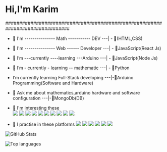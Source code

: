 <h1>Hi,I'm Karim</h1>

###############################################################################
- 🌱 I'm --------------- Math ----------- DEV ---| - 🌱(HTML,CSS)                                                          
- 🌱 I'm --------------- Web ------ Developer ---| - 🌱JavaScript(React Js)                                                         
- 🌱 I’m ---currently ----learning ---Arduino ---| - 🌱JavaScript(Node Js)                                                      
- 🌱 I’m - currently - learning -- mathematic ---| - 🌱Python                                                        
- I’m currently learning Full-Stack developing ---|-🌱Arduino Programming(Software and Hardware)                                                                                  
- 💬 Ask me about mathematics,arduino hardware and software configuration ---|-🌱MongoDb(DB) 
 - 🌱 I'm interesting these                                                        
<img src="https://img.shields.io/badge/-HTML-e34f26?logo=html5&logoColor=fff">  <img src="https://img.shields.io/badge/-PYTHON-3776AB?logo=python&logoColor=yellow">   <img src="https://img.shields.io/badge/-JAVASCRIPT-F7DF1E?logo=javascript&logoColor=red">  <img src="https://img.shields.io/badge/-CSS-1572B6?logo=css3&logoColor=fff">  <img src="https://img.shields.io/badge/-ARDUINO-00979D?logo=arduino&logoColor=red">  <img src="https://img.shields.io/badge/-C++-00599C?logo=c++&logoColor=red">  <img src="https://img.shields.io/badge/-NODE%20JS-339933?logo=nodejs&logoColor=red">  <img src="https://img.shields.io/badge/-MONGODB-47A248?logo=mongodb&logoColor=red">  <img src="https://img.shields.io/badge/-KALI%20LINUX-557C94?logo=kalil%20inux&logoColor=red">  <img src="https://img.shields.io/badge/-REACT%20JS-61DAFB?logo=reactjs&logoColor=red">

 - 🌱 I practise in  these platforms
 <img src="https://img.shields.io/badge/-CODECHEF-5B4638?logo=codechef&logoColor=red">  <img src="https://img.shields.io/badge/-CODEWARS-B1361E?logo=codewars&logoColor=red">  <img src="https://img.shields.io/badge/-LEETCODE-FFA116?logo=leetcode&logoColor=red">  <img src="https://img.shields.io/badge/-THE%20ALGORITHMS-00BCB4?logo=thealgorithms&logoColor=red">  <img src="https://img.shields.io/badge/-HackerEarth-00EA64?logo=hackerearth&logoColor=red">  <img src="https://img.shields.io/badge/-HackerRank-2C3454logo=hackerrank&logoColor=red">



![GitHub Stats](https://github-readme-stats.vercel.app/api?username=memmedov-karim&theme=radical)

![Top languages](https://github-readme-stats.vercel.app/api/top-langs/?username=memmedov-karim&show_icons=true&theme=radical)



